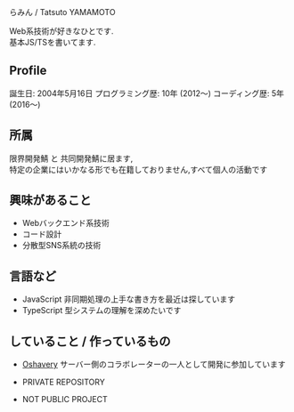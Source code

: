 らみん /  Tatsuto YAMAMOTO

Web系技術が好きなひとです.  
基本JS/TSを書いてます.  

## Profile
誕生日: 2004年5月16日
プログラミング歴: 10年 (2012〜)
コーディング歴: 5年 (2016〜)

## 所属
限界開発鯖 と 共同開発鯖に居ます,  
特定の企業にはいかなる形でも在籍しておりません,すべて個人の活動です

## 興味があること
- Webバックエンド系技術
- コード設計  
- 分散型SNS系統の技術

## 言語など
- JavaScript
非同期処理の上手な書き方を最近は探しています
- TypeScript
型システムの理解を深めたいです

## していること / 作っているもの

- [Oshavery](https://github.com/undecided-discord/Oshavery)
サーバー側のコラボレーターの一人として開発に参加しています

- PRIVATE REPOSITORY
- NOT PUBLIC PROJECT
